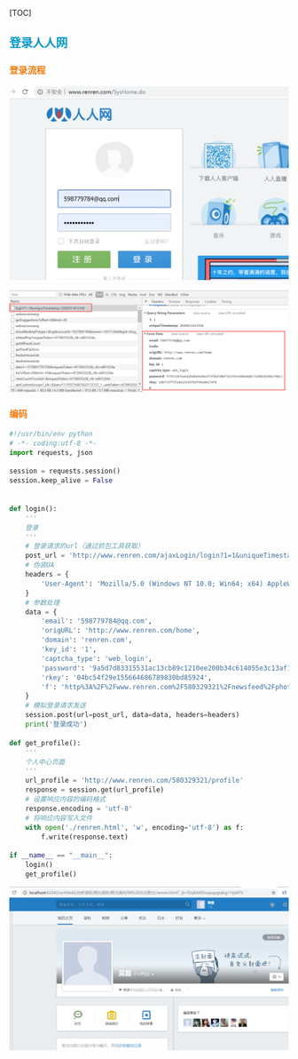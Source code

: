 [TOC]

## <font color="#0099CC">登录人人网</font>

### <font color="#F77A0B">登录流程</font>

<img src="../media/images/image-20200113151107740.png" alt="image-20200113151107740" style="zoom:50%;" />

![image-20200113145952506](../media/images/image-20200113145952506.png)

### <font color="#F77A0B">编码</font>

```python
#!/usr/bin/env python
# -*- coding:utf-8 -*-
import requests, json

session = requests.session()
session.keep_alive = False


def login():
    '''
    登录
    '''
    # 登录请求的url（通过抓包工具获取）
    post_url = 'http://www.renren.com/ajaxLogin/login?1=1&uniqueTimestamp=2020011520227'
    # 伪装UA
    headers = {
        'User-Agent': 'Mozilla/5.0 (Windows NT 10.0; Win64; x64) AppleWebKit/537.36 (KHTML, like Gecko) Chrome/73.0.3683.75 Safari/537.36',
    }
    # 参数处理
    data = {
        'email': '598779784@qq.com',
        'origURL': 'http://www.renren.com/home',
        'domain': 'renren.com',
        'key_id': '1',
        'captcha_type': 'web_login',
        'password': '9a5d7d83315531ac13cb89c1210ee200b34c614055e3c13af10fdeaab9733df3',
        'rkey': '04bc54f29e155664686789830bd85924',
        'f': 'http%3A%2F%2Fwww.renren.com%2F580329321%2Fnewsfeed%2Fphoto',
    }
    # 模拟登录请求发送
    session.post(url=post_url, data=data, headers=headers)
    print('登录成功')
    
def get_profile():
    '''
    个人中心页面
    '''
    url_profile = 'http://www.renren.com/580329321/profile'
    response = session.get(url_profile)
    # 设置响应内容的编码格式
    response.encoding = 'utf-8'
    # 将响应内容写入文件
    with open('./renren.html', 'w', encoding='utf-8') as f:
        f.write(response.text)

if __name__ == "__main__":
    login()
    get_profile()
```

![image-20200113162306867](../media/images/image-20200113162306867.png)

